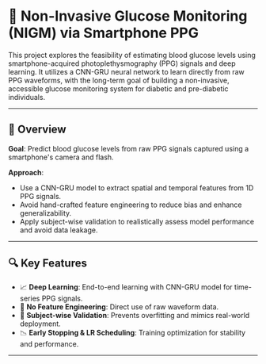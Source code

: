 # 📱 Non-Invasive Glucose Monitoring (NIGM) via Smartphone PPG

This project explores the feasibility of estimating blood glucose levels using smartphone-acquired photoplethysmography (PPG) signals and deep learning. It utilizes a CNN-GRU neural network to learn directly from raw PPG waveforms, with the long-term goal of building a non-invasive, accessible glucose monitoring system for diabetic and pre-diabetic individuals.

---

## 🧠 Overview

**Goal**: Predict blood glucose levels from raw PPG signals captured using a smartphone's camera and flash.

**Approach**:
- Use a CNN-GRU model to extract spatial and temporal features from 1D PPG signals.
- Avoid hand-crafted feature engineering to reduce bias and enhance generalizability.
- Apply subject-wise validation to realistically assess model performance and avoid data leakage.

---

## 🔍 Key Features

- 📈 **Deep Learning**: End-to-end learning with CNN-GRU model for time-series PPG signals.
- 🚫 **No Feature Engineering**: Direct use of raw waveform data.
- 🔄 **Subject-wise Validation**: Prevents overfitting and mimics real-world deployment.
- 📉 **Early Stopping & LR Scheduling**: Training optimization for stability and performance.

---

